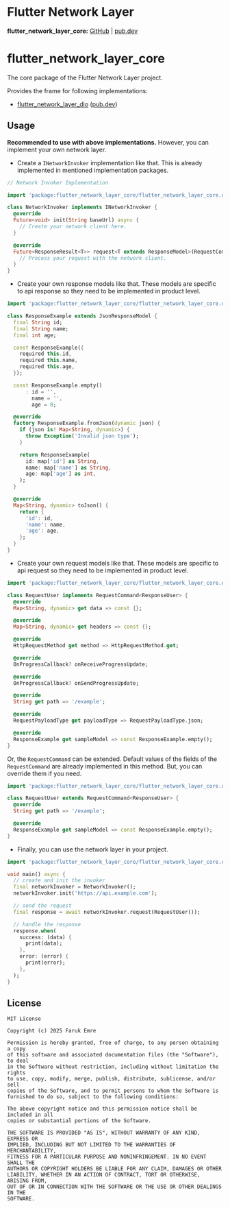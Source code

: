# Flutter Network Layer

**flutter_network_layer_core:** [GitHub][gh_flutter_network_layer_core] | [pub.dev][pd_flutter_network_layer_core]

# flutter_network_layer_core

The core package of the Flutter Network Layer project.

Provides the frame for following implementations:

- [flutter_network_layer_dio][gh_flutter_network_layer_dio] ([pub.dev][pd_flutter_network_layer_dio])

## Usage

**Recommended to use with above implementations.** However, you can implement your own network layer.

- Create a `INetworkInvoker` implementation like that. This is already implemented in mentioned implementation packages.

```dart
// Network Invoker Implementation

import 'package:flutter_network_layer_core/flutter_network_layer_core.dart';

class NetworkInvoker implements INetworkInvoker {
  @override
  Future<void> init(String baseUrl) async {
    // Create your network client here.
  }

  @override
  Future<ResponseResult<T>> request<T extends ResponseModel>(RequestCommand<T> request) async {
    // Process your request with the network client.
  }
}
```

- Create your own response models like that. These models are specific to api response so they need to be implemented
  in product level.

```dart
import 'package:flutter_network_layer_core/flutter_network_layer_core.dart';

class ResponseExample extends JsonResponseModel {
  final String id;
  final String name;
  final int age;

  const ResponseExample({
    required this.id,
    required this.name,
    required this.age,
  });

  const ResponseExample.empty()
      : id = '',
        name = '',
        age = 0;

  @override
  factory ResponseExample.fromJson(dynamic json) {
    if (json is! Map<String, dynamic>) {
      throw Exception('Invalid json type');
    }

    return ResponseExample(
      id: map['id'] as String,
      name: map['name'] as String,
      age: map['age'] as int,
    );
  }

  @override
  Map<String, dynamic> toJson() {
    return {
      'id': id,
      'name': name,
      'age': age,
    };
  }
}
```

- Create your own request models like that. These models are specific to api request so they need to be implemented
  in product level.

```dart
import 'package:flutter_network_layer_core/flutter_network_layer_core.dart';

class RequestUser implements RequestCommand<ResponseUser> {
  @override
  Map<String, dynamic> get data => const {};

  @override
  Map<String, dynamic> get headers => const {};

  @override
  HttpRequestMethod get method => HttpRequestMethod.get;

  @override
  OnProgressCallback? onReceiveProgressUpdate;

  @override
  OnProgressCallback? onSendProgressUpdate;

  @override
  String get path => '/example';

  @override
  RequestPayloadType get payloadType => RequestPayloadType.json;

  @override
  ResponseExample get sampleModel => const ResponseExample.empty();
}
```

Or, the `RequestCommand` can be extended. Default values of the fields of the `RequestCommand` are already implemented
in this method. But, you can override them if you need.

```dart
import 'package:flutter_network_layer_core/flutter_network_layer_core.dart';

class RequestUser extends RequestCommand<ResponseUser> {
  @override
  String get path => '/example';

  @override
  ResponseExample get sampleModel => const ResponseExample.empty();
}
```

- Finally, you can use the network layer in your project.

```dart
import 'package:flutter_network_layer_core/flutter_network_layer_core.dart';

void main() async {
  // create and init the invoker
  final networkInvoker = NetworkInvoker();
  networkInvoker.init('https://api.example.com');

  // send the request
  final response = await networkInvoker.request(RequestUser());

  // handle the response
  response.when(
    success: (data) {
      print(data);
    },
    error: (error) {
      print(error);
    },
  );
}
```

## License

```
MIT License

Copyright (c) 2025 Faruk Emre

Permission is hereby granted, free of charge, to any person obtaining a copy
of this software and associated documentation files (the "Software"), to deal
in the Software without restriction, including without limitation the rights
to use, copy, modify, merge, publish, distribute, sublicense, and/or sell
copies of the Software, and to permit persons to whom the Software is
furnished to do so, subject to the following conditions:

The above copyright notice and this permission notice shall be included in all
copies or substantial portions of the Software.

THE SOFTWARE IS PROVIDED "AS IS", WITHOUT WARRANTY OF ANY KIND, EXPRESS OR
IMPLIED, INCLUDING BUT NOT LIMITED TO THE WARRANTIES OF MERCHANTABILITY,
FITNESS FOR A PARTICULAR PURPOSE AND NONINFRINGEMENT. IN NO EVENT SHALL THE
AUTHORS OR COPYRIGHT HOLDERS BE LIABLE FOR ANY CLAIM, DAMAGES OR OTHER
LIABILITY, WHETHER IN AN ACTION OF CONTRACT, TORT OR OTHERWISE, ARISING FROM,
OUT OF OR IN CONNECTION WITH THE SOFTWARE OR THE USE OR OTHER DEALINGS IN THE
SOFTWARE.
```

[gh_flutter_network_layer_core]: https://github.com/femrek/flutter_network_layer/tree/main/flutter_network_layer_core

[pd_flutter_network_layer_core]: https://pub.dev/packages/flutter_network_layer_core

[gh_flutter_network_layer_dio]: https://github.com/femrek/flutter_network_layer/tree/main/flutter_network_layer_dio

[pd_flutter_network_layer_dio]: https://pub.dev/packages/flutter_network_layer_dio

[gh_flutter_network_layer]: https://github.com/femrek/flutter_network_layer/tree/main/flutter_network_layer

[pd_flutter_network_layer]: https://pub.dev/packages/flutter_network_layer
